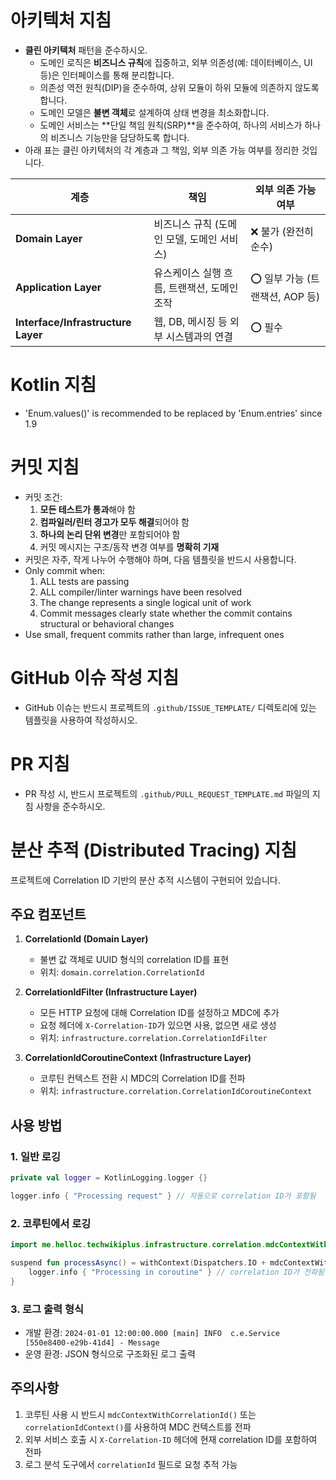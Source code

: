# 아키텍처 지침

- **클린 아키텍처** 패턴을 준수하시오.
  - 도메인 로직은 **비즈니스 규칙**에 집중하고, 외부 의존성(예: 데이터베이스, UI 등)은 인터페이스를 통해 분리합니다.
  - 의존성 역전 원칙(DIP)을 준수하여, 상위 모듈이 하위 모듈에 의존하지 않도록 합니다.
  - 도메인 모델은 **불변 객체**로 설계하여 상태 변경을 최소화합니다.
  - 도메인 서비스는 **단일 책임 원칙(SRP)**을 준수하여, 하나의 서비스가 하나의 비즈니스 기능만을 담당하도록 합니다.
- 아래 표는 클린 아키텍처의 각 계층과 그 책임, 외부 의존 가능 여부를 정리한 것입니다.

| 계층                                 | 책임                        | 외부 의존 가능 여부           |
|------------------------------------|---------------------------|-----------------------|
| **Domain Layer**                   | 비즈니스 규칙 (도메인 모델, 도메인 서비스) | ❌ 불가 (완전히 순수)         |
| **Application Layer**              | 유스케이스 실행 흐름, 트랜잭션, 도메인 조작 | ⭕ 일부 가능 (트랜잭션, AOP 등) |
| **Interface/Infrastructure Layer** | 웹, DB, 메시징 등 외부 시스템과의 연결  | ⭕ 필수                  |

# Kotlin 지침

- 'Enum.values()' is recommended to be replaced by 'Enum.entries' since 1.9

# 커밋 지침

- 커밋 조건:
  1. **모든 테스트가 통과**해야 함
  2. **컴파일러/린터 경고가 모두 해결**되어야 함
  3. **하나의 논리 단위 변경**만 포함되어야 함
  4. 커밋 메시지는 구조/동작 변경 여부를 **명확히 기재**
- 커밋은 자주, 작게 나누어 수행해야 하며, 다음 템플릿을 반드시 사용합니다.
- Only commit when:
  1. ALL tests are passing
  2. ALL compiler/linter warnings have been resolved
  3. The change represents a single logical unit of work
  4. Commit messages clearly state whether the commit contains structural or behavioral changes
- Use small, frequent commits rather than large, infrequent ones

# GitHub 이슈 작성 지침

- GitHub 이슈는 반드시 프로젝트의 `.github/ISSUE_TEMPLATE/` 디렉토리에 있는 템플릿을 사용하여 작성하시오.

# PR 지침

- PR 작성 시, 반드시 프로젝트의 `.github/PULL_REQUEST_TEMPLATE.md` 파일의 지침 사항을 준수하시오.

# 분산 추적 (Distributed Tracing) 지침

프로젝트에 Correlation ID 기반의 분산 추적 시스템이 구현되어 있습니다. 

## 주요 컴포넌트

1. **CorrelationId (Domain Layer)**
   - 불변 값 객체로 UUID 형식의 correlation ID를 표현
   - 위치: `domain.correlation.CorrelationId`

2. **CorrelationIdFilter (Infrastructure Layer)**
   - 모든 HTTP 요청에 대해 Correlation ID를 설정하고 MDC에 추가
   - 요청 헤더에 `X-Correlation-ID`가 있으면 사용, 없으면 새로 생성
   - 위치: `infrastructure.correlation.CorrelationIdFilter`

3. **CorrelationIdCoroutineContext (Infrastructure Layer)**
   - 코루틴 컨텍스트 전환 시 MDC의 Correlation ID를 전파
   - 위치: `infrastructure.correlation.CorrelationIdCoroutineContext`

## 사용 방법

### 1. 일반 로깅
```kotlin
private val logger = KotlinLogging.logger {}

logger.info { "Processing request" } // 자동으로 correlation ID가 포함됨
```

### 2. 코루틴에서 로깅
```kotlin
import me.helloc.techwikiplus.infrastructure.correlation.mdcContextWithCorrelationId

suspend fun processAsync() = withContext(Dispatchers.IO + mdcContextWithCorrelationId()) {
    logger.info { "Processing in coroutine" } // correlation ID가 전파됨
}
```

### 3. 로그 출력 형식
- 개발 환경: `2024-01-01 12:00:00.000 [main] INFO  c.e.Service [550e8400-e29b-41d4] - Message`
- 운영 환경: JSON 형식으로 구조화된 로그 출력

## 주의사항

1. 코루틴 사용 시 반드시 `mdcContextWithCorrelationId()` 또는 `correlationIdContext()`를 사용하여 MDC 컨텍스트를 전파
2. 외부 서비스 호출 시 `X-Correlation-ID` 헤더에 현재 correlation ID를 포함하여 전파
3. 로그 분석 도구에서 `correlationId` 필드로 요청 추적 가능
